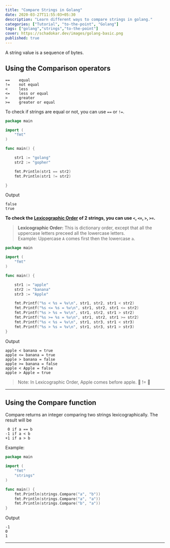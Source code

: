 ```yaml
---
title: "Compare Strings in Golang"
date: 2020-03-27T11:55:03+05:30
description: "Learn different ways to compare strings in golang."
categories: ["Tutorial", "to-the-point", "Golang"]
tags: ["golang","strings","to-the-point"]
cover: https://schadokar.dev/images/golang-basic.png
published: true
---
```


A string value is a sequence of bytes.

## Using the Comparison operators

```
==    equal
!=    not equal
<     less
<=    less or equal
>     greater
>=    greater or equal
```

To check if strings are equal or not, you can use `==` or `!=`.

```go
package main

import (
	"fmt"
)

func main() {

	str1 := "golang"
	str2 := "gopher"

	fmt.Println(str1 == str2)
	fmt.Println(str1 != str2)

}
```
Output
```
false
true
```

**To check the [Lexicographic Order](https://chortle.ccsu.edu/java5/Notes/chap92/ch92_2.html) of 2 strings, you can use `<`, `<=`, `>`, `>=`.**

> **Lexicographic Order:** This is dictionary order, except that all the uppercase letters preceed all the lowercase letters.  
> Example: Uppercase `A` comes first then the lowercase `a`.

```go
package main

import (
	"fmt"
)

func main() {

	str1 := "apple"
	str2 := "banana"
	str3 := "Apple"

	fmt.Printf("%s < %s = %v\n", str1, str2, str1 < str2)
	fmt.Printf("%s <= %s = %v\n", str1, str2, str1 <= str2)
	fmt.Printf("%s > %s = %v\n", str1, str2, str1 > str2)
	fmt.Printf("%s >= %s = %v\n", str1, str2, str1 >= str2)
	fmt.Printf("%s < %s = %v\n", str1, str3, str1 < str3)
	fmt.Printf("%s > %s = %v\n", str1, str3, str1 > str3)
}
```
Output
```
apple < banana = true
apple <= banana = true
apple > banana = false
apple >= banana = false
apple < Apple = false
apple > Apple = true
```

> Note: In Lexicographic Order, Apple comes before apple. 🍏 != 🍎

---

## Using the Compare function

Compare returns an integer comparing two strings lexicographically. 
The result will be 
```
 0 if a == b
-1 if a < b
+1 if a > b
```
Example:
```go
package main

import (
	"fmt"
	"strings"
)

func main() {
	fmt.Println(strings.Compare("a", "b"))
	fmt.Println(strings.Compare("a", "a"))
	fmt.Println(strings.Compare("b", "a"))
}
```
Output
```
-1
0
1
```
---